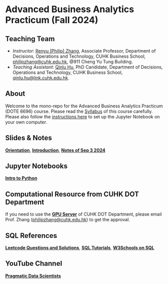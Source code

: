 # Advanced Business Analytics Practicum (Fall 2024)

## Teaching Team

* *Instructor*: [Renyu (Philip) Zhang](https://rphilipzhang.github.io/rphilipzhang/index.html), Associate Professor, Department of Decisions, Operations and Technology, CUHK Business School, philipzhang@cuhk.edu.hk, @911 Cheng Yu Tung Building.
* *Teaching Assistant*: [Qinlu Hu](https://grad.bschool.cuhk.edu.hk/students/hu-qinlu/), PhD Candidate, Department of Decisions, Operations and Technology, CUHK Business School, qinlu.hu@link.cuhk.edu.hk.

## About
Welcome to the mono-repo for the Advanced Business Analytics Practicum (DOTE 6696) course. Please read the [Syllabus](https://docs.google.com/document/d/13-MqYXHFfyGE5Hi-sNbzCC6oagWhjggI1ifUI1nNLOQ/edit?usp=sharing) of this course carefully. Please also follow the [instructions here](https://github.com/rphilipzhang/DOTE6696-24/blob/main/Jupyter%20Notebook/JupyterNotebookGuide.pdf) to set up the Jupyter Notebook on your own computer.

## Slides & Notes

**[Orientation](https://github.com/rphilipzhang/DOTE6696-24/blob/main/Slides/BA-Practicum.pdf)**, **[Introduction](https://github.com/rphilipzhang/DOTE6696-24/blob/main/Slides/PDS-W2024-1-Introduction.pdf)**, **[Notes of Sep 3 2024](https://github.com/rphilipzhang/DOTE6696-24/blob/main/Notes/240903.pdf)**

## Jupyter Notebooks


**[Intro to Python](https://github.com/rphilipzhang/DOTE6696-24/blob/main/Jupyter%20Notebook/1-Python-DA-Basics/1-Python_DA_Basics.ipynb)**

## Computational Resource from CUHK DOT Department

If you need to use the **[GPU Server](https://github.com/QiansiqiHu/DOT-server)** of CUHK DOT Department, please email Prof. Zhang (philipzhang@cuhk.edu.hk) to get the approval. 

## SQL References

**[Leetcode Questions and Solutions](https://github.com/rphilipzhang/DOTE6696-24/tree/main/SQL%20References/Leetcode)**, **[SQL Tutorials](https://github.com/rphilipzhang/DOTE6696-24/tree/main/SQL%20References/Tutorials)**, **[W3Schools on SQL](https://www.w3schools.com/sql/)**

## YouTube Channel

**[Pragmatic Data Scientists](https://www.youtube.com/@pragmaticdata)**
